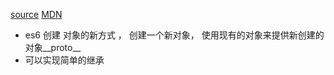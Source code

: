 [source](https://juejin.im/post/5d51e16d6fb9a06ae17d6bbc#heading-10)
[MDN](https://developer.mozilla.org/zh-CN/docs/Web/JavaScript/Reference/Global_Objects/Object/create)

- es6 创建 对象的新方式 ， 创建一个新对象， 使用现有的对象来提供新创建的对象__proto__
- 可以实现简单的继承